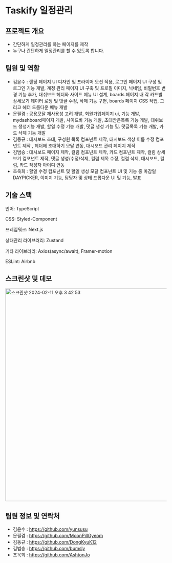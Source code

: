 # Taskify 일정관리

## 프로젝트 개요

- 간단하게 일정관리를 하는 페이지를 제작
- 누구나 간단하게 일정관리를 할 수 있도록 합니다.

## 팀원 및 역할

- 김윤수 : 랜딩 페이지 UI 디자인 및 프라이머 모션 적용, 로그인 페이지 UI 구성 및 로그인 기능 개발, 계정 관리 페이지 UI 구축 및 프로필 이미지, 닉네임, 비밀번호 변경 기능 추가, 대쉬보드 헤더와 사이드 메뉴 UI 설계, boards 페이지 내 각 카드별 상세보기 데이터 로딩 및 댓글 수정, 삭제 기능 구현, boards 페이지 CSS 작업, 그리고 헤더 드롭다운 메뉴 개발
- 문필겸 : 공용모달 재사용성 고려 개발, 회원가입페이지 ui, 기능 개발, mydashboard페이지 개발, 사이드바 기능 개발, 초대받은목록 기능 개발, 대쉬보드 생성기능 개발, 할일 수정 기능 개발, 댓글 생성 기능 및. 댓글목록 기능 개발, 카드 삭제 기능 개발
- 김동규 : 대시보드 초대, 구성원 목록 컴포넌트 제작,
  대시보드 색상 이름 수정 컴포넌트 제작 ,
  헤더에 초대하기 모달 연동,
  대시보드 관리 페이지 제작
- 김범승 : 대시보드 페이지 제작, 컬럼 컴포넌트 제작, 카드 컴포넌트 제작, 컬럼 상세보기 컴포넌트 제작, 댓글 생성/수정/삭제, 컬럼 제목 수정, 컬럼 삭제, 대시보드, 컬럼, 카드 작성자 아이디 연동
- 조욱희 : 할일 수정 컴포넌트 및 할일 생성 모달 컴포넌트 UI 및 기능 중 마감일 DAYPICKER, 이미지 기능, 담당자 및 상태 드롭다운 UI 및 기능, 발표

## 기술 스택

언어: TypeScript

CSS: Styled-Component

프레임워크: Next.js

상태관리 라이브러리: Zustand

기타 라이브러리: Axios(async/await), Framer-motion

ESLint: Airbnb


## 스크린샷 및 데모

<img width="665" alt="스크린샷 2024-02-11 오후 3 42 53" src="https://github.com/part3-team6/TeamProject/assets/148840514/bb6d860c-d9a2-4f81-a94b-078ab7c1eb0c">

## 팀원 정보 및 연락처

- 김윤수 : https://github.com/yunsusu
- 문필겸 : https://github.com/MoonPillGyeom
- 김동규 : https://github.com/DongKyuK12
- 김범승 : https://github.com/bumsly
- 조욱희 : https://github.com/AshtonJo
